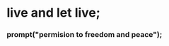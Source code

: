 
# live and let live; 
### prompt("permision to freedom and peace");
<!---- everyone diserves for own freedom equal to freedom of other people, but that needs to define boundries where one freedom ends and other begins
 less you knew better you sleep, more you knew lesser you make mistakes
- the world we know will be in one way or another always on edge of that or another doom, but if we fail the world we know will fall above this edge and it will become the world we once knew
- war is effective leverage to lift of debts of countries and the best tool to ensure nations about power of the conqueror that leads country, but 
where is the point of debt cancellations, conqueror's power and nation or country leadership when everyone who cares about that things are dead
- most remembered by history will be these who are the worst, because it is always good monster under bed to scare children 
- noone should tell other people what is right and bright or what is wrong and dark without exceptions of that two groups - everybody should know that everything is in spectrum of gray and it is our own personal duty to recognise wrongness and rightness by understanding that gray threads, because we can't blame others for our decisions and our behavior when these are bad
- if something doesn't make sense by it's unimaginable complexity and logicless basis we should be comforted by this, because it means that boundries of that are out of our possible range or we experience the nature of paradox - just leave it for a while
- never expect enlightenment, it is the best way to avoid disappointment because of ignorance and good practice to make room for nice surprise when it comes
- person is not an eternal monument, life is a constant change - not fate, but random cases and choices draw a biography
-  -->
<!--
### Hello World! 👋 

``` 
                          Asimov’s Three Laws
  ░░░░░░░░░░░░░░▒▒▒▒▒▒▒▒▒▓▓▓▓▓▓         ▓▓▓▓▓▓▒▒▒▒▒▒▒▒▒░░░░░░░░░░░░░░ 
 ░░░A robot may not▒▒▒▒▒▓▓▓▓     [-.-]     ▓▓▓▓▒A robot must obey ░░░░░░
░░injure a human being▒▓▓▓▓   »~°┘¤╬¤└°~«   ▓▓▓▓▒the orders given it░░░░░░   
 ░or, through inaction,▒▓▓▓▓      ╝↓╚      ▓▓▓▓▒▒by human beings░░░░░░░░░░ 
  ░░allow a human being▒▒▓▓▓▓      |      ▓▓▓▓▒▒except where such orders░░░░
   ░░to come to harm▒▒▒▒▒▒▓▓▓▓▓    ☼    ▓▓▓▓▓▒▒▒would conflict with░░░░░░░░░ 
    ░░░░░░░░░░░░░░▒▒▒▒▒▒▒▒▒▓▓▓▓▓▓     ▓▓▓▓▓▓▒▒▒▒▒▒the First Law░░░░░░░░░░░░
      ░░░░░░░░░░░░░░░░░░░░░░░░░░░░░░░░░░░░░░░░░░░░░░░░░░░░░░░░░░░░░░░░░░
    ░░░░░░░░░░ A robot must protect its own existence as long ░░░░░░░░░░
      ░░░░░░░░░░as such protection does not conflict with ░░░░░░░░░░
     ░░░░░░░░░░░░░░░░░░░░ the First or Second Laws░░░░░░░░░░░░░░░░░░░░
```
-->
